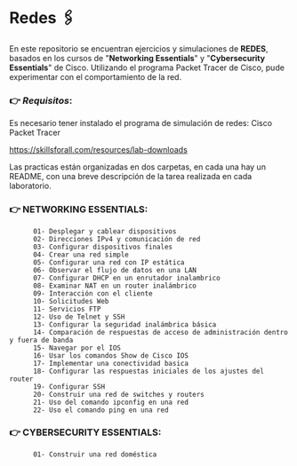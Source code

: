 # **Redes** 🖇️

En este repositorio se encuentran ejercicios y simulaciones de **REDES**, basados en los cursos de "**Networking Essentials**"
y "**Cybersecurity Essentials**" de Cisco. 
Utilizando el programa Packet Tracer de Cisco, pude experimentar con el comportamiento de la red.

### 👉 _Requisitos_:
Es necesario tener instalado el programa de simulación de redes: Cisco Packet Tracer

https://skillsforall.com/resources/lab-downloads



Las practicas están organizadas en dos carpetas, en cada una hay un README, con una breve descripción de la tarea 
realizada en cada laboratorio.

###  👉 NETWORKING ESSENTIALS:
          01- Desplegar y cablear dispositivos
          02- Direcciones IPv4 y comunicación de red
          03- Configurar dispositivos finales
          04- Crear una red simple
          05- Configurar una red con IP estática
          06- Observar el flujo de datos en una LAN
          07- Configurar DHCP en un enrutador inalambrico
          08- Examinar NAT en un router inalámbrico
          09- Interacción con el cliente
          10- Solicitudes Web
          11- Servicios FTP
          12- Uso de Telnet y SSH
          13- Configurar la seguridad inalámbrica básica
          14- Comparación de respuestas de acceso de administración dentro y fuera de banda
          15- Navegar por el IOS
          16- Usar los comandos Show de Cisco IOS
          17- Implementar una conectividad basica
          18- Configurar las respuestas iniciales de los ajustes del router
          19- Configurar SSH
          20- Construir una red de switches y routers
          21- Uso del comando ipconfig en una red
          22- Uso el comando ping en una red

        
###  👉 CYBERSECURITY ESSENTIALS:
          01- Construir una red doméstica

